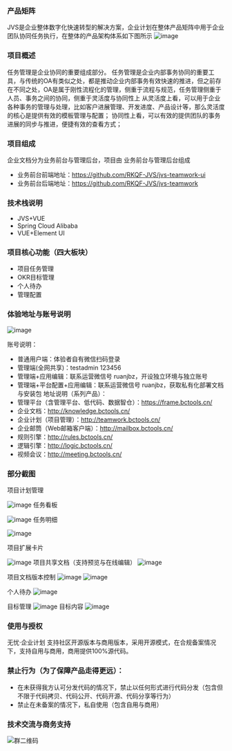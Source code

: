 ### 产品矩阵

JVS是企业整体数字化快速转型的解决方案，企业计划在整体产品矩阵中用于企业团队协同任务执行，在整体的产品架构体系如下图所示
![image](https://github.com/RKQF-JVS/jvs-teamwork/assets/94048608/e580067c-c380-47c5-8ed1-9e47fd039698)


### 项目概述
任务管理是企业协同的重要组成部分。
     任务管理是企业内部事务协同的重要工具，与传统的OA有类似之处，都是推动企业内部事务有效快速的推进，但之前存在不同之处，OA是属于刚性流程化的管理，侧重于流程与规范，任务管理侧重于人员、事务之间的协同，侧重于灵活度与协同性上
    从灵活度上看，可以用于企业各种事务的管理与处理，比如客户进展管理、开发进度、产品设计等，那么灵活度的核心是提供有效的模板管理与配置；
协同性上看，可以有效的提供团队的事务进展的同步与推进，便捷有效的查看方式；


### 项目组成
企业文档分为业务前台与管理后台，项目由 业务前台与管理后台组成
- 业务前台前端地址：https://github.com/RKQF-JVS/jvs-teamwork-ui
- 业务前台后端地址：https://github.com/RKQF-JVS/jvs-teamwork


### 技术栈说明
* JVS+VUE
* Spring Cloud Alibaba
* VUE+Element UI

### 项目核心功能（四大板块）
* 项目任务管理
* OKR目标管理
* 个人待办
* 管理配置


### 体验地址与账号说明
![image](https://user-images.githubusercontent.com/94048608/211460836-1923873a-21f4-4e7b-89fa-3a3839ef01d4.png)

账号说明：
* 普通用户端：体验者自有微信扫码登录
* 管理端(全网共享)：testadmin 123456
* 管理端+应用编辑：联系运营微信号 ruanjbz，开设独立环境与独立账号
* 管理端+平台配置+应用编辑：联系运营微信号 ruanjbz，获取私有化部署文档与安装包
地址说明（系列产品）：
* 管理平台（含管理平台、低代码、数据智仓）：https://frame.bctools.cn/
* 企业文档：http://knowledge.bctools.cn/
* 企业计划（项目管理）：http://teamwork.bctools.cn/
* 企业邮筒（Web邮箱客户端）：http://mailbox.bctools.cn/
* 规则引擎：http://rules.bctools.cn/
* 逻辑引擎：http://logic.bctools.cn/
* 视频会议：http://meeting.bctools.cn/



### 部分截图
项目计划管理

![image](https://user-images.githubusercontent.com/94048608/211461018-25450d2b-f073-41b7-81bd-c303fb74c9ec.png)
任务看板

![image](https://user-images.githubusercontent.com/94048608/211461046-6db64b15-1223-4a40-b0cb-2d5fd2921e4e.png)
任务明细

![image](https://user-images.githubusercontent.com/94048608/211461757-6d26628e-29ae-492c-9a94-5577f904509c.png)

项目扩展卡片

![image](https://user-images.githubusercontent.com/94048608/211461173-a65a28db-da72-4ad6-ae5f-dcd6b2919496.png)
项目共享文档（支持预览与在线编辑）
![image](https://user-images.githubusercontent.com/94048608/211461324-fed77e93-f257-4acf-8b99-5a2a2b9e549f.png)

项目文档版本控制
![image](https://user-images.githubusercontent.com/94048608/211461354-d33a5650-bc74-4d22-a645-4805037181e0.png)
![image](https://user-images.githubusercontent.com/94048608/211461374-ea2ef166-79b9-4bbf-9fed-8bf426c447a9.png)

个人待办
![image](https://user-images.githubusercontent.com/94048608/211461521-f21d4608-c125-4001-8b89-f49d2a318374.png)

目标管理
![image](https://user-images.githubusercontent.com/94048608/211461607-a7cc7403-1a6c-4d15-94d5-91f9645db357.png)
目标内容
![image](https://user-images.githubusercontent.com/94048608/211461654-3b47bfbf-2bf6-435d-88bc-b6054828ad58.png)





### 使用与授权
无忧·企业计划 支持社区开源版本与商用版本，采用开源模式，在合规备案情况下，支持自用与商用，商用提供100%源代码。
### 禁止行为（为了保障产品走得更远）：
* 在未获得我方认可分发代码的情况下，禁止以任何形式进行代码分发（包含但不限于代码拷贝、代码公开、代码开源、代码分享等行为）
* 禁止在未备案的情况下，私自使用（包含自用与商用）


### 技术交流与商务支持
![群二维码](https://github.com/RKQF-JVS/jvs-teamwork/assets/94048608/bb092f78-6637-40ef-97f0-ed5e3b4a1f6d)





